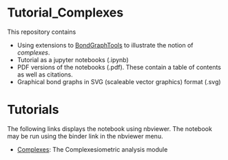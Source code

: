 # Tutorial_Complexes
This repository contains
- Using extensions to
  [BondGraphTools](https://pypi.org/project/BondGraphTools/) to
  illustrate the notion of *complexes*.
- Tutorial as a jupyter notebooks (.ipynb)
- PDF versions of the notebooks (.pdf). These contain a table of contents as well as citations.
- Graphical bond graphs in SVG (scaleable vector graphics) format
  (.svg)
  
# Tutorials
The following links displays the notebook using nbviewer. The
notebook may be run using the binder link in the nbviewer menu.
- [Complexes](https://nbviewer.jupyter.org/github/gawthrop/Tutorial_Complexes/blob/main/Complexes.ipynb): The Complexesiometric analysis module
